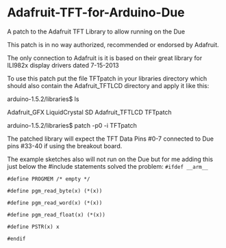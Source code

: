 Adafruit-TFT-for-Arduino-Due
============================

A patch to the Adafruit TFT Library to allow running on the Due

This patch is in no way authorized, recommended or endorsed by Adafruit.

The only connection to Adafruit is it is based on their great library for ILI982x display drivers dated 7-15-2013

To use this patch put the file TFTpatch in your libraries directory which should also contain the Adafruit_TFTLCD directory and apply it like this:

arduino-1.5.2/libraries$ ls

Adafruit_GFX  LiquidCrystal  SD  Adafruit_TFTLCD  TFTpatch

arduino-1.5.2/libraries$ patch -p0 -i  TFTpatch

The patched library will expect the TFT Data Pins #0-7 connected to 
Due pins #33-40 if using the breakout board.

The example sketches also will not run on the Due but for me adding this just below the #include statements solved the problem:
`#ifdef __arm__`

`#define PROGMEM /* empty */`

`#define pgm_read_byte(x) (*(x))`

`#define pgm_read_word(x) (*(x))`

`#define pgm_read_float(x) (*(x))`

`#define PSTR(x) x`

`#endif`
